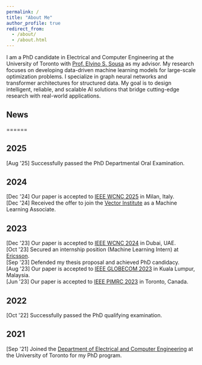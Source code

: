 ```yaml
---
permalink: /
title: "About Me"
author_profile: true
redirect_from: 
  - /about/
  - /about.html
---
```


I am a PhD candidate in Electrical and Computer Engineering at the University of Toronto with [Prof. Elvino S. Sousa](https://www.ece.utoronto.ca/people/sousa-e-s/) as my advisor. My research focuses on developing data-driven machine learning models for large-scale optimization problems. I specialize in graph neural networks and transformer architectures for structured data. My goal is to design intelligent, reliable, and scalable AI solutions that bridge cutting-edge research with real-world applications.

## News
======

2025
------
[Aug '25] Successfully passed the PhD Departmental Oral Examination. 

2024
------
[Dec '24] Our paper is accepted to [IEEE WCNC 2025](https://wcnc2025.ieee-wcnc.org/) in Milan, Italy.  
[Dec '24] Received the offer to join the [Vector Institute](https://vectorinstitute.ai/) as a Machine Learning Associate.  

2023
------
[Dec '23] Our paper is accepted to [IEEE WCNC 2024](https://wcnc2024.ieee-wcnc.org/) in Dubai, UAE.  
[Oct '23] Secured an internship position (Machine Learning Intern) at [Ericsson](https://www.ericsson.com/en).  
[Sep '23] Defended my thesis proposal and achieved PhD candidacy.  
[Aug '23] Our paper is accepted to [IEEE GLOBECOM 2023](https://globecom2023.ieee-globecom.org/) in Kuala Lumpur, Malaysia.  
[Jun '23] Our paper is accepted to [IEEE PIMRC 2023](https://pimrc2023.ieee-pimrc.org/) in Toronto, Canada.  

2022
------
[Oct '22] Successfully passed the PhD qualifying examination.  

2021
------
[Sep '21] Joined the [Department of Electrical and Computer Engineering](https://www.ece.utoronto.ca/) at the University of Toronto for my PhD program.  

